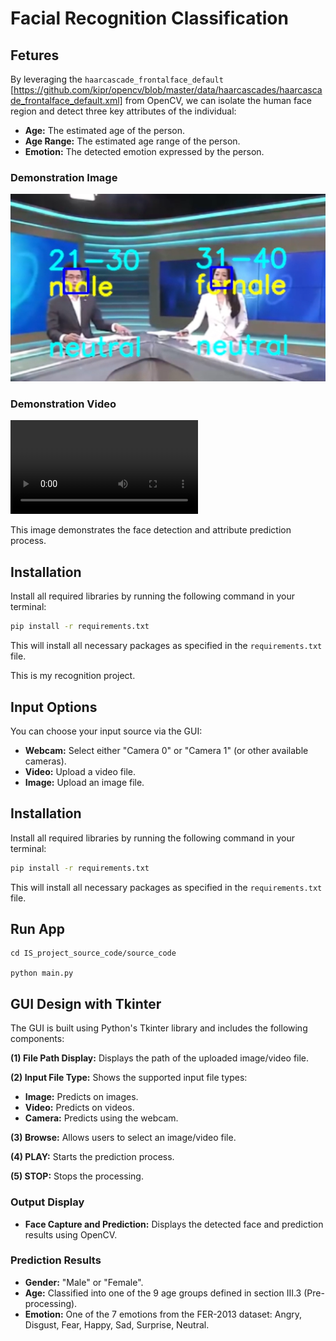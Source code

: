 # Facial Recognition Classification

## Fetures

By leveraging the `haarcascade_frontalface_default` [https://github.com/kipr/opencv/blob/master/data/haarcascades/haarcascade_frontalface_default.xml] from OpenCV, we can isolate the human face region and detect three key attributes of the individual:

* **Age:**  The estimated age of the person.
* **Age Range:** The estimated age range of the person.
* **Emotion:** The detected emotion expressed by the person.

### Demonstration Image

![Demo Image](demo_image.png) 

### Demonstration Video

![Demo Video](https://github.com/danhtran8mind/computer-vision-1/raw/refs/heads/main/IS_project_source_code/demo_video.mp4) 

This image demonstrates the face detection and attribute prediction process. 

## Installation

Install all required libraries by running the following command in your terminal:

```bash
pip install -r requirements.txt
```

This will install all necessary packages as specified in the `requirements.txt` file. 


This is my recognition project. 

## Input Options

You can choose your input source via the GUI:

* **Webcam:**  Select either "Camera 0" or "Camera 1" (or other available cameras).
* **Video:** Upload a video file.
* **Image:** Upload an image file.

## Installation

Install all required libraries by running the following command in your terminal:

```bash
pip install -r requirements.txt
```

This will install all necessary packages as specified in the `requirements.txt` file.

## Run App

```
cd IS_project_source_code/source_code

python main.py
```

## GUI Design with Tkinter

The GUI is built using Python's Tkinter library and includes the following components:

**(1) File Path Display:** Displays the path of the uploaded image/video file.

**(2) Input File Type:** Shows the supported input file types:
* **Image:**  Predicts on images.
* **Video:** Predicts on videos.
* **Camera:** Predicts using the webcam.

**(3) Browse:** Allows users to select an image/video file.

**(4) PLAY:** Starts the prediction process.

**(5) STOP:** Stops the processing.

### Output Display

* **Face Capture and Prediction:** Displays the detected face and prediction results using OpenCV. 

### Prediction Results

* **Gender:**  "Male" or "Female".
* **Age:**  Classified into one of the 9 age groups defined in section III.3 (Pre-processing).
* **Emotion:**  One of the 7 emotions from the FER-2013 dataset: Angry, Disgust, Fear, Happy, Sad, Surprise, Neutral. 
